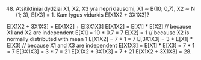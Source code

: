 48. Atsitiktiniai dydžiai X1, X2, X3 yra nepriklausomi, X1 ∼ B(10; 0,7), X2 ∼ N (1; 3), E[X3] = 1.
Kam lygus vidurkis E[X1X2 + 3X1X3]?

E[X1X2 + 3X1X3] = E[X1X2] + E[3X1X3]
E[X1X2] = E[X1] * E[X2] // because X1 and X2 are independent
E[X1] = 10 * 0.7 = 7
E[X2] = 1 // because X2 is normally distributed with mean 1
E[X1X2] = 7 * 1 = 7
E[3X1X3] = 3 * E[X1] * E[X3] // because X1 and X3 are independent
E[X1X3] = E[X1] * E[X3] = 7 * 1 = 7
E[3X1X3] = 3 * 7 = 21
E[X1X2 + 3X1X3] = 7 + 21
E[X1X2 + 3X1X3] = 28.